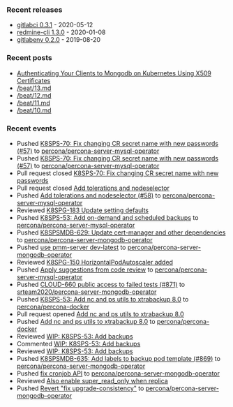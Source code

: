 ### Recent releases

* [gitlabci 0.3.1](https://github.com/egegunes/gitlabci/releases/tag/0.3.1) - 2020-05-12
* [redmine-cli 1.3.0](https://github.com/egegunes/redmine-cli/releases/tag/1.3.0) - 2020-01-08
* [gitlabenv 0.2.0](https://github.com/egegunes/gitlabenv/releases/tag/0.2.0) - 2019-08-20

### Recent posts

* [Authenticating Your Clients to Mongodb on Kubernetes Using X509 Certificates](https://ege.dev/posts/authenticating-your-clients-to-mongodb-on-kubernetes-using-x509-certificates/)
* [/beat/13.md](https://ege.dev/beat/13/)
* [/beat/12.md](https://ege.dev/beat/12/)
* [/beat/11.md](https://ege.dev/beat/11/)
* [/beat/10.md](https://ege.dev/beat/10/)

### Recent events

* Pushed [K8SPS-70: Fix changing CR secret name with new passwords (#57)](https://github.com/percona/percona-server-mysql-operator/commit/03ba438ef0ad50f7929c0e1a0de0133a0acfb5e5) to [percona/percona-server-mysql-operator](https://github.com/percona/percona-server-mysql-operator)
* Pushed [K8SPS-70: Fix changing CR secret name with new passwords (#57)](https://github.com/percona/percona-server-mysql-operator/commit/03ba438ef0ad50f7929c0e1a0de0133a0acfb5e5) to [percona/percona-server-mysql-operator](https://github.com/percona/percona-server-mysql-operator)
* Pull request closed [K8SPS-70: Fix changing CR secret name with new passwords](https://github.com/percona/percona-server-mysql-operator/pull/57)
* Pull request closed [Add tolerations and nodeselector](https://github.com/percona/percona-server-mysql-operator/pull/58)
* Pushed [Add tolerations and nodeselector (#58)](https://github.com/percona/percona-server-mysql-operator/commit/af0c786ae903d7569cedaa6fb99b47b1cbe627cb) to [percona/percona-server-mysql-operator](https://github.com/percona/percona-server-mysql-operator)
* Reviewed [K8SPG-183 Update setting defaults](https://github.com/percona/percona-postgresql-operator/pull/209)
* Pushed [K8SPS-53: Add on-demand and scheduled backups](https://github.com/percona/percona-server-mysql-operator/commit/b58b3b694575bb7e9a2bfc47929a64160d98c657) to [percona/percona-server-mysql-operator](https://github.com/percona/percona-server-mysql-operator)
* Pushed [K8SPSMDB-629: Update cert-manager and other dependencies](https://github.com/percona/percona-server-mongodb-operator/commit/a5ccd0df3e821af38181d10ef40760df11377471) to [percona/percona-server-mongodb-operator](https://github.com/percona/percona-server-mongodb-operator)
* Pushed [use pmm-server dev-latest](https://github.com/percona/percona-server-mongodb-operator/commit/45239ae168a3b9c325168145381316d4b60a5126) to [percona/percona-server-mongodb-operator](https://github.com/percona/percona-server-mongodb-operator)
* Reviewed [K8SPG-150 HorizontalPodAutoscaler added](https://github.com/percona/percona-postgresql-operator/pull/206)
* Pushed [Apply suggestions from code review](https://github.com/percona/percona-server-mysql-operator/commit/2898e0d04b94f4a97d381b570fbbb0597abebace) to [percona/percona-server-mysql-operator](https://github.com/percona/percona-server-mysql-operator)
* Pushed [CLOUD-660 public access to failed tests (#871)](https://github.com/srteam2020/percona-server-mongodb-operator/commit/1d3554b2519c78ed6198fcdc869eec593bb9324c) to [srteam2020/percona-server-mongodb-operator](https://github.com/srteam2020/percona-server-mongodb-operator)
* Pushed [K8SPS-53: Add nc and ps utils to xtrabackup 8.0](https://github.com/percona/percona-docker/commit/c8058728882068d478beba876cddfe2454811739) to [percona/percona-docker](https://github.com/percona/percona-docker)
* Pull request opened [Add nc and ps utils to xtrabackup 8.0](https://github.com/percona/percona-docker/pull/569)
* Pushed [Add nc and ps utils to xtrabackup 8.0](https://github.com/percona/percona-docker/commit/57ad1a8c99d706da5328a7c38a588e925e20a7d5) to [percona/percona-docker](https://github.com/percona/percona-docker)
* Reviewed [WIP: K8SPS-53: Add backups](https://github.com/percona/percona-server-mysql-operator/pull/56)
* Commented [WIP: K8SPS-53: Add backups](https://github.com/percona/percona-server-mysql-operator/pull/56)
* Reviewed [WIP: K8SPS-53: Add backups](https://github.com/percona/percona-server-mysql-operator/pull/56)
* Pushed [K8SPSMDB-635: Add labels to backup pod template (#869)](https://github.com/percona/percona-server-mongodb-operator/commit/2b4c505fe7d73fd7eb22f7972f0108f1015e7a79) to [percona/percona-server-mongodb-operator](https://github.com/percona/percona-server-mongodb-operator)
* Pushed [fix cronjob API](https://github.com/percona/percona-server-mongodb-operator/commit/6d20dfe36af28fa9cda972bdd3400a83a3db0b81) to [percona/percona-server-mongodb-operator](https://github.com/percona/percona-server-mongodb-operator)
* Reviewed [Also enable super_read_only when replica](https://github.com/percona/percona-xtradb-cluster-operator/pull/1094)
* Pushed [Revert "fix upgrade-consistency"](https://github.com/percona/percona-server-mongodb-operator/commit/d74b1b7be812407c22994653fd1d6c8a6442bbe2) to [percona/percona-server-mongodb-operator](https://github.com/percona/percona-server-mongodb-operator)
